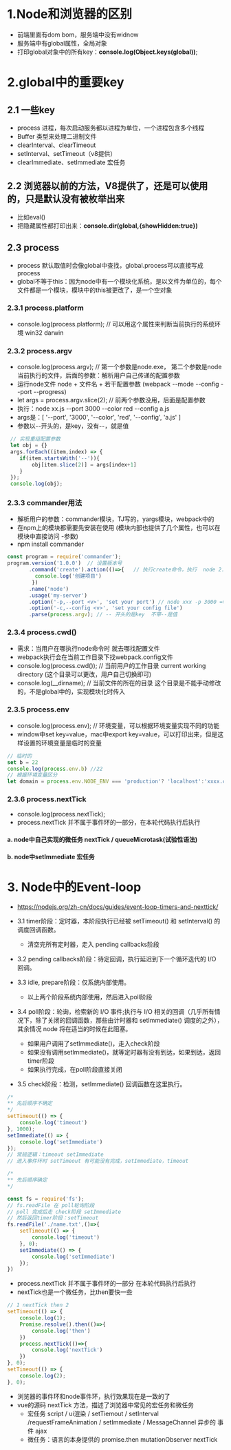 # 1.Node和浏览器的区别

- 前端里面有dom bom，服务端中没有widnow
- 服务端中有global属性，全局对象
- 打印global对象中的所有key：**console.log(Object.keys(global))**;

# 2.global中的重要key

## 2.1 一些key
- process 进程，每次启动服务都以进程为单位，一个进程包含多个线程
- Buffer 类型来处理二进制文件
- clearInterval、clearTimeout 
- setInterval、setTimeout（v8提供）
- clearImmediate、setImmediate 宏任务


## 2.2 浏览器以前的方法，V8提供了，还是可以使用的，只是默认没有被枚举出来
- 比如eval()
- 把隐藏属性都打印出来：**console.dir(global,{showHidden:true})**


## 2.3 process

- process 默认取值时会像global中查找，global.process可以直接写成process
- global不等于this：因为node中有一个模块化系统，是以文件为单位的，每个文件都是一个模块，模块中的this被更改了，是一个空对象

### 2.3.1 process.platform
- console.log(process.platform); // 可以用这个属性来判断当前执行的系统环境  win32 darwin

### 2.3.2 process.argv

- console.log(process.argv); // 第一个参数是node.exe， 第二个参数是node当前执行的文件，后面的参数：解析用户自己传递的配置参数
- 运行node文件 node + 文件名 + 若干配置参数  (webpack --mode --config --port --progress)
- let args = process.argv.slice(2); // 前两个参数没用，后面是配置参数
- 执行：node xx.js --port 3000 --color red --config a.js
- args是：[ '--port', '3000', '--color', 'red', '--config', 'a.js' ]
- 参数以--开头的，是key，没有--，就是值

```js
 // 实现重组配置参数
 let obj = {}
 args.forEach((item,index) => {
    if(item.startsWith('--')){
        obj[item.slice(2)] = args[index+1]
    }
 });
 console.log(obj);

```

### 2.3.3 commander用法

- 解析用户的参数：commander模块，TJ写的，yargs模块，webpack中的
- 在npm上的模块都需要先安装在使用 (模块内部也提供了几个属性，也可以在模块中直接访问 -参数)
- npm install commander
```js
const program = require('commander');
program.version('1.0.0')  // 设置版本号
       .command('create').action(()=>{   // 执行create命令，执行  node 2.js create
         console.log('创建项目')
        })
       .name('node')
       .usage('my-server')
       .option('-p,--port <v>', 'set your port') // node xxx -p 3000 => prot: '3000'
       .option('-c,--config <v>', 'set your config file') 
       .parse(process.argv); // -- 开头的是key  不带--是值
```

### 2.3.4 process.cwd()

- 需求：当用户在哪执行node命令时 就去哪找配置文件  
- webpack执行会在当前工作目录下找webpack.config文件
- console.log(process.cwd()); // 当前用户的工作目录 current working directory  (这个目录可以更改，用户自己切换即可)
- console.log(__dirname); // 当前文件的所在的目录 这个目录是不能手动修改的，不是global中的，实现模块化时传入

### 2.3.5 process.env

- console.log(process.env); // 环境变量，可以根据环境变量实现不同的功能
- window中set key=value，mac中export key=value，可以打印出来，但是这样设置的环境变量是临时的变量
```js
// 临时的
set b = 22
console.log(process.env.b) //22
// 根据环境变量区分
let domain = process.env.NODE_ENV === 'production'? 'localhost':'xxxx.com';
```

### 2.3.6 process.nextTick

- console.log(process.nextTick);
- process.nextTick 并不属于事件环的一部分，在本轮代码执行后执行 
#### a. node中自己实现的微任务  nextTick / queueMicrotask(试验性语法)
#### b. node中setImmediate 宏任务


# 3. Node中的Event-loop

- https://nodejs.org/zh-cn/docs/guides/event-loop-timers-and-nexttick/

- 3.1 timer阶段：定时器，本阶段执行已经被 setTimeout() 和 setInterval() 的调度回调函数。
  - 清空完所有定时器，走入 pending callbacks阶段

- 3.2 pending callbacks阶段：待定回调，执行延迟到下一个循环迭代的 I/O 回调。

- 3.3 idle, prepare阶段：仅系统内部使用。  
  - 以上两个阶段系统内部使用，然后进入poll阶段

- 3.4 poll阶段：轮询，检索新的 I/O 事件;执行与 I/O 相关的回调（几乎所有情况下，除了关闭的回调函数，那些由计时器和 setImmediate() 调度的之外），其余情况 node 将在适当的时候在此阻塞。
  - 如果用户调用了setImmediate()，走入check阶段
  - 如果没有调用setImmediate()，就等定时器有没有到达，如果到达，返回timer阶段
  - 如果执行完成，在poll阶段直接关闭

- 3.5 check阶段：检测，setImmediate() 回调函数在这里执行。

```js
/*
** 先后顺序不确定
*/
setTimeout(() => {
    console.log('timeout')
}, 1000);
setImmediate(() => {
    console.log('setImmediate')
});
// 常规逻辑：timeout setImmediate
// 进入事件环时 setTimeout 有可能没有完成，setImmediate，timeout

/*
** 先后顺序确定
*/

const fs = require('fs');
// fs.readFile 在 poll轮询阶段
// poll 完成后走 check阶段 setImmediate
// 然后返回timer阶段：setTimeout
fs.readFile('./name.txt',()=>{ 
    setTimeout(() => {
        console.log('timeout')
    }, 0);
    setImmediate(() => {
        console.log('setImmediate')
    });
})
```

- process.nextTick 并不属于事件环的一部分  在本轮代码执行后执行 
- nextTick也是一个微任务，比then要快一些

```js
// 1 nextTick then 2
setTimeout(() => {
    console.log(1);
    Promise.resolve().then(()=>{
        console.log('then')
    })
    process.nextTick(()=>{
        console.log('nextTick')
    })
}, 0);
setTimeout(() => {
    console.log(2);
}, 0);
```

- 浏览器的事件环和node事件环，执行效果现在是一致的了
- vue的源码 nextTick 方法，描述了浏览器中常见的宏任务和微任务
  - 宏任务 script / ui渲染 / setTiemout / setInterval /requestFrameAnimation / setImmediate / MessageChannel  异步的  事件  ajax
  - 微任务：语言的本身提供的 promise.then mutationObserver nextTick
